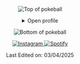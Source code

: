 

<div align="center">


![Top of pokeball](https://user-images.githubusercontent.com/44261381/209363264-ac854d3c-2cc2-44c4-928e-8a08d1013f46.png)

<details>
<summary>Open profile</summary>

<br>
<div>
  <div align=center>
      <img height="200" alt="Avatar photo of KK10" src="https://avatars.githubusercontent.com/u/200099880?s=400&u=45710fef2e7d5bf1c1e13f37d5838595858a5a1f&v=4">
   </div>
  <div align=center>
<a href="https://git.io/typing-svg"><img src="https://readme-typing-svg.demolab.com?font=Fira+Code&pause=1000&width=435&lines=Hola+soy+Kevin;Soy+ingeniero+de+sistemas;Universidad+Catolica+de+Colombia;soy+fan+de+los+carros" alt="Typing SVG" /></a>
  </div>
</div>

<details>
<summary>About me</summary>

[//]: # (You must have a lf before the markdown element when inside a block for it to work: https://stackoverflow.com/questions/29368902/how-can-i-wrap-my-markdown-in-an-html-div)

<div align="left">

```js
/**
 * Represents me.
 *
 * @constructor
 * @param {string} location - Colombia.
 * @param {string} languagues - English.
 * @param {string} jobTitle - Software Engineer.
 * @param {string} hobbies - karting, Reading, gaming & playing music.
```

</div>

</details>

<details>
<summary>Tools</summary>
<div>
  <p style="display: inline-block;" align="center">
    <kbd>
      <kbd>Programming Languages</kbd>
      <br>
      <br>
      <img width="30px" src="https://cdn.jsdelivr.net/gh/devicons/devicon/icons/cplusplus/cplusplus-original.svg" alt="cpp" title="C++" /> 
      <img width="30px" src="https://cdn.jsdelivr.net/gh/devicons/devicon/icons/javascript/javascript-original.svg" alt="js" title="Javascript"/> 
      <img width="30px" src="https://cdn.jsdelivr.net/gh/devicons/devicon/icons/python/python-original.svg" alt="py" title="Python"/> 
      <img width="30" src="https://user-images.githubusercontent.com/25181517/121405384-444d7300-c95d-11eb-959f-913020d3bf90.png" alt="C#" title="C#"/>
    </kbd>

  </p>
</div>
</details>

<details>
  <summary>📊 GitHub Stats</summary>
  <br>
  <p align="center">
    <img align="center" src="https://github-readme-stats.vercel.app/api?username=Kevincue12&show_icons=true&show=reviews,discussions_started,discussions_answered,prs_merged,prs_merged_percentage&theme=radical" alt="GitHub Stats">
  </p>
</details>



</details>

![Bottom of pokeball](https://user-images.githubusercontent.com/44261381/209363271-905d2a5e-8a18-44c0-a450-45dddd4d5036.png)

<!-- Botón de Instagram -->
<a href="https://www.instagram.com/kevincue_" target="_blank">
  <img alt="Instagram" src="https://img.shields.io/static/v1?style=for-the-badge&message=Instagram&color=E4405F&logo=Instagram&logoColor=FFFFFF&label=" />
</a>

<!-- Botón de Spotify -->
<a href="https://open.spotify.com/user/kevinalexcp" target="_blank">
  <img alt="Spotify" src="https://img.shields.io/static/v1?style=for-the-badge&message=Spotify&color=1DB954&logo=Spotify&logoColor=FFFFFF&label=" />
</a>


Last Edited on: 03/04/2025
